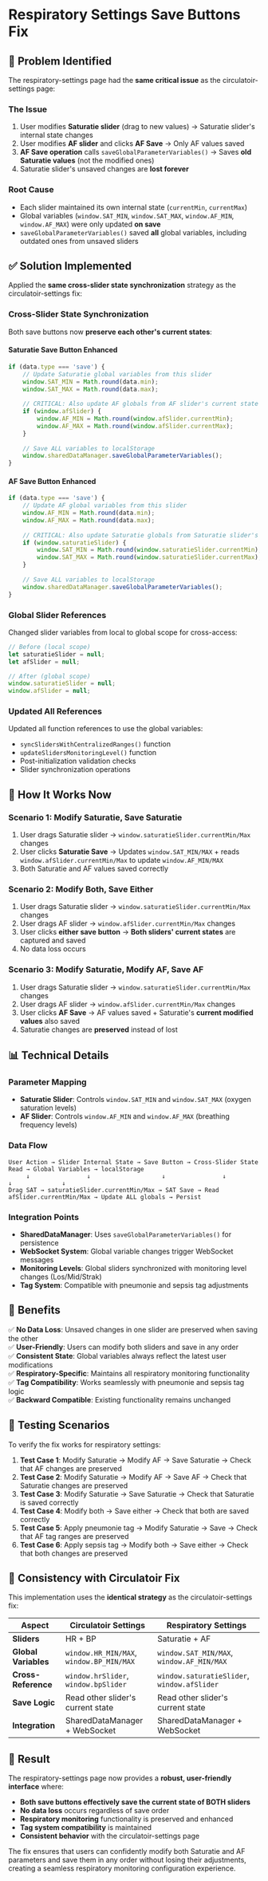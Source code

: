 # Respiratory Settings Save Buttons Fix

## 🐛 **Problem Identified**

The respiratory-settings page had the **same critical issue** as the circulatoir-settings page:

### **The Issue**
1. User modifies **Saturatie slider** (drag to new values) → Saturatie slider's internal state changes
2. User modifies **AF slider** and clicks **AF Save** → Only AF values saved
3. **AF Save operation** calls `saveGlobalParameterVariables()` → Saves **old Saturatie values** (not the modified ones)
4. Saturatie slider's unsaved changes are **lost forever**

### **Root Cause**
- Each slider maintained its own internal state (`currentMin`, `currentMax`)
- Global variables (`window.SAT_MIN`, `window.SAT_MAX`, `window.AF_MIN`, `window.AF_MAX`) were only updated **on save**
- `saveGlobalParameterVariables()` saved **all** global variables, including outdated ones from unsaved sliders

## ✅ **Solution Implemented**

Applied the **same cross-slider state synchronization** strategy as the circulatoir-settings fix:

### **Cross-Slider State Synchronization**

Both save buttons now **preserve each other's current states**:

#### **Saturatie Save Button Enhanced**
```javascript
if (data.type === 'save') {
    // Update Saturatie global variables from this slider
    window.SAT_MIN = Math.round(data.min);
    window.SAT_MAX = Math.round(data.max);
    
    // CRITICAL: Also update AF globals from AF slider's current state
    if (window.afSlider) {
        window.AF_MIN = Math.round(window.afSlider.currentMin);
        window.AF_MAX = Math.round(window.afSlider.currentMax);
    }
    
    // Save ALL variables to localStorage
    window.sharedDataManager.saveGlobalParameterVariables();
}
```

#### **AF Save Button Enhanced**
```javascript
if (data.type === 'save') {
    // Update AF global variables from this slider
    window.AF_MIN = Math.round(data.min);
    window.AF_MAX = Math.round(data.max);
    
    // CRITICAL: Also update Saturatie globals from Saturatie slider's current state
    if (window.saturatieSlider) {
        window.SAT_MIN = Math.round(window.saturatieSlider.currentMin);
        window.SAT_MAX = Math.round(window.saturatieSlider.currentMax);
    }
    
    // Save ALL variables to localStorage
    window.sharedDataManager.saveGlobalParameterVariables();
}
```

### **Global Slider References**

Changed slider variables from local to global scope for cross-access:

```javascript
// Before (local scope)
let saturatieSlider = null;
let afSlider = null;

// After (global scope)
window.saturatieSlider = null;
window.afSlider = null;
```

### **Updated All References**

Updated all function references to use the global variables:
- `syncSlidersWithCentralizedRanges()` function
- `updateSlidersMonitoringLevel()` function  
- Post-initialization validation checks
- Slider synchronization operations

## 🎯 **How It Works Now**

### **Scenario 1: Modify Saturatie, Save Saturatie**
1. User drags Saturatie slider → `window.saturatieSlider.currentMin/Max` changes
2. User clicks **Saturatie Save** → Updates `window.SAT_MIN/MAX` + reads `window.afSlider.currentMin/Max` to update `window.AF_MIN/MAX`
3. Both Saturatie and AF values saved correctly

### **Scenario 2: Modify Both, Save Either**
1. User drags Saturatie slider → `window.saturatieSlider.currentMin/Max` changes
2. User drags AF slider → `window.afSlider.currentMin/Max` changes  
3. User clicks **either save button** → **Both sliders' current states** are captured and saved
4. No data loss occurs

### **Scenario 3: Modify Saturatie, Modify AF, Save AF**
1. User drags Saturatie slider → `window.saturatieSlider.currentMin/Max` changes
2. User drags AF slider → `window.afSlider.currentMin/Max` changes
3. User clicks **AF Save** → AF values saved + Saturatie's **current modified values** also saved
4. Saturatie changes are **preserved** instead of lost

## 📊 **Technical Details**

### **Parameter Mapping**
- **Saturatie Slider**: Controls `window.SAT_MIN` and `window.SAT_MAX` (oxygen saturation levels)
- **AF Slider**: Controls `window.AF_MIN` and `window.AF_MAX` (breathing frequency levels)

### **Data Flow**
```
User Action → Slider Internal State → Save Button → Cross-Slider State Read → Global Variables → localStorage
     ↓                ↓                    ↓                ↓                     ↓              ↓
Drag SAT → saturatieSlider.currentMin/Max → SAT Save → Read afSlider.currentMin/Max → Update ALL globals → Persist
```

### **Integration Points**
- **SharedDataManager**: Uses `saveGlobalParameterVariables()` for persistence
- **WebSocket System**: Global variable changes trigger WebSocket messages
- **Monitoring Levels**: Global sliders synchronized with monitoring level changes (Los/Mid/Strak)
- **Tag System**: Compatible with pneumonie and sepsis tag adjustments

## 🚀 **Benefits**

✅ **No Data Loss**: Unsaved changes in one slider are preserved when saving the other  
✅ **User-Friendly**: Users can modify both sliders and save in any order  
✅ **Consistent State**: Global variables always reflect the latest user modifications  
✅ **Respiratory-Specific**: Maintains all respiratory monitoring functionality  
✅ **Tag Compatibility**: Works seamlessly with pneumonie and sepsis tag logic  
✅ **Backward Compatible**: Existing functionality remains unchanged

## 🧪 **Testing Scenarios**

To verify the fix works for respiratory settings:

1. **Test Case 1**: Modify Saturatie → Modify AF → Save Saturatie → Check that AF changes are preserved
2. **Test Case 2**: Modify Saturatie → Modify AF → Save AF → Check that Saturatie changes are preserved  
3. **Test Case 3**: Modify Saturatie → Save Saturatie → Check that Saturatie is saved correctly
4. **Test Case 4**: Modify both → Save either → Check that both are saved correctly
5. **Test Case 5**: Apply pneumonie tag → Modify Saturatie → Save → Check that AF tag ranges are preserved
6. **Test Case 6**: Apply sepsis tag → Modify both → Save either → Check that both changes are preserved

## 🔗 **Consistency with Circulatoir Fix**

This implementation uses the **identical strategy** as the circulatoir-settings fix:

| **Aspect** | **Circulatoir Settings** | **Respiratory Settings** |
|------------|-------------------------|-------------------------|
| **Sliders** | HR + BP | Saturatie + AF |
| **Global Variables** | `window.HR_MIN/MAX`, `window.BP_MIN/MAX` | `window.SAT_MIN/MAX`, `window.AF_MIN/MAX` |
| **Cross-Reference** | `window.hrSlider`, `window.bpSlider` | `window.saturatieSlider`, `window.afSlider` |
| **Save Logic** | Read other slider's current state | Read other slider's current state |
| **Integration** | SharedDataManager + WebSocket | SharedDataManager + WebSocket |

## 🎯 **Result**

The respiratory-settings page now provides a **robust, user-friendly interface** where:
- **Both save buttons effectively save the current state of BOTH sliders**
- **No data loss** occurs regardless of save order
- **Respiratory monitoring** functionality is preserved and enhanced
- **Tag system compatibility** is maintained
- **Consistent behavior** with the circulatoir-settings page

The fix ensures that users can confidently modify both Saturatie and AF parameters and save them in any order without losing their adjustments, creating a seamless respiratory monitoring configuration experience.